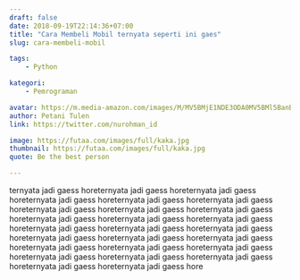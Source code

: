 ```yaml
---
draft: false
date: 2018-09-19T22:14:36+07:00
title: "Cara Membeli Mobil ternyata seperti ini gaes"
slug: cara-membeli-mobil

tags:
    - Python

kategori:
    - Pemrograman

avatar: https://m.media-amazon.com/images/M/MV5BMjE1NDE3ODA0MV5BMl5BanBnXkFtZTcwODQ5NTgwNQ@@._V1_UX214_CR0,0,214,317_AL_.jpg
author: Petani Tulen
link: https://twitter.com/nurohman_id

image: https://futaa.com/images/full/kaka.jpg
thumbnail: https://futaa.com/images/full/kaka.jpg
quote: Be the best person

---
```


ternyata jadi gaess horeternyata jadi gaess horeternyata jadi gaess horeternyata jadi gaess horeternyata jadi gaess horeternyata jadi gaess horeternyata jadi gaess horeternyata jadi gaess horeternyata jadi gaess horeternyata jadi gaess horeternyata jadi gaess horeternyata jadi gaess horeternyata jadi gaess horeternyata jadi gaess horeternyata jadi gaess horeternyata jadi gaess horeternyata jadi gaess horeternyata jadi gaess horeternyata jadi gaess horeternyata jadi gaess horeternyata jadi gaess horeternyata jadi gaess horeternyata jadi gaess horeternyata jadi gaess horeternyata jadi gaess horeternyata jadi gaess hore
<!--more-->
